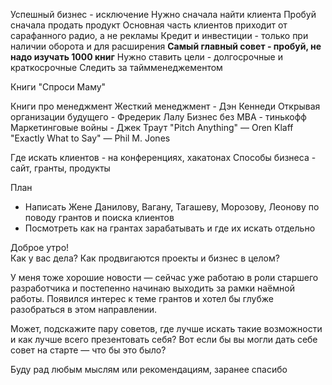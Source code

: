 Успешный бизнес - исключение
Нужно сначала найти клиента
Пробуй сначала продать продукт
Основная часть клиентов приходит от сарафанного радио, а не рекламы
Кредит и инвестиции - только при наличии оборота и для расширения
**Самый главный совет - пробуй, не надо изучать 1000 книг**
Нужно ставить цели - долгосрочные и краткосрочные
Следить за таймменеджементом


Книги
"Спроси Маму"

Книги про менеджмент
Жесткий менеджмент - Дэн Кеннеди
Открывая организации будущего - Фредерик Лалу
Бизнес без МВА - тинькофф
Маркетинговые войны - Джек Траут
"Pitch Anything" — Oren Klaff
"Exactly What to Say" — Phil M. Jones


Где искать клиентов - на конференциях, хакатонах
Способы бизнеса - сайт, гранты, продукты


План
 - Написать Жене Данилову, Вагану, Тагашеву, Морозову, Леонову по поводу грантов и поиска клиентов
 - Посмотреть как на грантах зарабатывать и где их искать отдельно


Доброе утро!  
Как у вас дела? Как продвигаются проекты и бизнес в целом?

У меня тоже хорошие новости — сейчас уже работаю в роли старшего разработчика и постепенно начинаю выходить за рамки наёмной работы. Появился интерес к теме грантов и хотел бы глубже разобраться в этом направлении.

Может, подскажите пару советов, где лучше искать такие возможности и как лучше всего презентовать себя? Вот если бы вы могли дать себе совет на старте — что бы это было?

Буду рад любым мыслям или рекомендациям, заранее спасибо